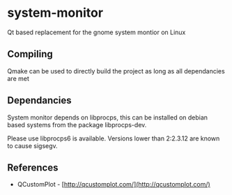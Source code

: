 # system-monitor

Qt based replacement for the gnome system montior on Linux

## Compiling

Qmake can be used to directly build the project as long as all dependancies are met

Dependancies
------------

System monitor depends on libprocps, this can be installed on debian
based systems from the package libprocps-dev.

Please use libprocps6 is available. Versions lower than 2:2.3.12 are
known to cause sigsegv.

## References

* QCustomPlot - [http://qcustomplot.com/](http://qcustomplot.com/)
